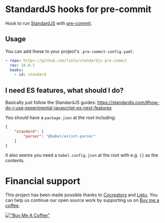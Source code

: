 # StandardJS hooks for pre-commit

Hook to run [StandardJS](https://standardjs.com) with [pre-commit](https://pre-commit.com).


## Usage

You can add these to your project's `.pre-commit-config.yaml`:

```yaml
- repo: https://github.com/lietu/standardjs-pre-commit
  rev: 16.0.3
  hooks:
    - id: standard
```


## I need ES features, what should I do?

Basically just follow the StandardJS guides: https://standardjs.com/#how-do-i-use-experimental-javascript-es-next-features

You should have a `package.json` at the root including:

```json
{
    "standard": {
        "parser": "@babel/eslint-parser"
    }
}
```

It also seems you need a `babel.config.json` at the root with e.g. `{}` as the contents.



# Financial support

This project has been made possible thanks to [Cocreators](https://cocreators.ee) and [Lietu](https://lietu.net). You can help us continue our open source work by supporting us on [Buy me a coffee](https://www.buymeacoffee.com/cocreators).

[!["Buy Me A Coffee"](https://www.buymeacoffee.com/assets/img/custom_images/orange_img.png)](https://www.buymeacoffee.com/cocreators)
